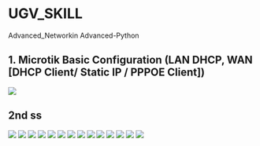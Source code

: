 # UGV_SKILL
Advanced_Networkin Advanced-Python

 ## 1. Microtik Basic Configuration (LAN DHCP, WAN [DHCP Client/ Static IP / PPPOE Client]) 

<img src="img/2022-11-18 (1).png">

## 2nd ss

<img src="img/2022-11-18 (2).png">


<img src="img/2022-11-18 (3).png">


<img src="img/2022-11-18 (4).png">



<img src="img/2022-11-18 (5).png">



<img src="img/2022-11-18 (7).png">


<img src="img/2022-11-18 (8).png">

<!-- <img src="img/2022-11-18 (9).png">


<img src="img/2022-11-18 (10).png"> -->



<img src="img/2022-11-18 (11).png">

<img src="img/2022-11-18 (12).png">

<img src="img/2022-11-18 (13).png">

<img src="img/2022-11-18 (14).png">

<img src="img/2022-11-18 (15).png">
<img src="img/2022-11-18 (16).png">

<img src="img/2022-11-18 (17).png">

<img src="img/2022-11-18 (18).png">

